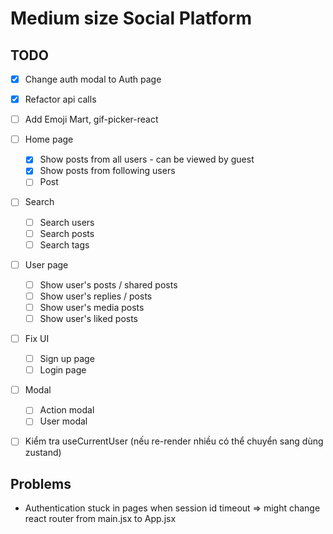 # Medium size Social Platform

## TODO

- [x] Change auth modal to Auth page
- [x] Refactor api calls
- [ ] Add Emoji Mart, gif-picker-react

- [ ] Home page

  - [x] Show posts from all users - can be viewed by guest
  - [x] Show posts from following users
  - [ ] Post

- [ ] Search

  - [ ] Search users
  - [ ] Search posts
  - [ ] Search tags

- [ ] User page

  - [ ] Show user's posts / shared posts
  - [ ] Show user's replies / posts
  - [ ] Show user's media posts
  - [ ] Show user's liked posts

- [ ] Fix UI

  - [ ] Sign up page
  - [ ] Login page

- [ ] Modal

  - [ ] Action modal
  - [ ] User modal

- [ ] Kiểm tra useCurrentUser (nếu re-render nhiều có thể chuyển sang dùng zustand)

## Problems

- Authentication stuck in pages when session id timeout
  => might change react router from main.jsx to App.jsx
